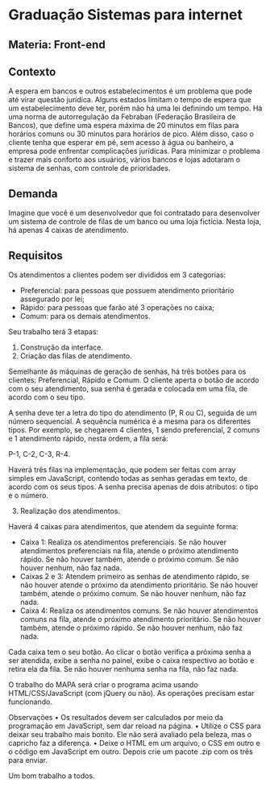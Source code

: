 # Graduação Sistemas para internet

## Materia: Front-end

## Contexto

A espera em bancos e outros estabelecimentos é um problema que pode até virar questão jurídica. Alguns estados limitam o tempo de espera que um estabelecimento deve ter, porém não há uma lei definindo um tempo. Há uma norma de autorregulação da Febraban (Federação Brasileira de Bancos), que define uma espera máxima de 20 minutos em filas para horários comuns ou 30 minutos para horários de pico. Além disso, caso o cliente tenha que esperar em pé, sem acesso à água ou banheiro, a empresa pode enfrentar complicações jurídicas. Para minimizar o problema e trazer mais conforto aos usuários, vários bancos e lojas adotaram o sistema de senhas, com controle de prioridades.

## Demanda

Imagine que você é um desenvolvedor que foi contratado para desenvolver um sistema de controle de filas de um banco ou uma loja fictícia. Nesta loja, há apenas 4 caixas de atendimento.

## Requisitos

Os atendimentos a clientes podem ser divididos em 3 categorias:

- Preferencial: para pessoas que possuem atendimento prioritário assegurado por lei;
- Rápido: para pessoas que farão até 3 operações no caixa;
- Comum: para os demais atendimentos.

Seu trabalho terá 3 etapas:

1. Construção da interface.
2. Criação das filas de atendimento.

Semelhante às máquinas de geração de senhas, há três botões para os clientes: Preferencial, Rápido e Comum. O cliente aperta o botão de acordo com o seu atendimento, sua senha é gerada e colocada em uma fila, de acordo com o seu tipo.

A senha deve ter a letra do tipo do atendimento (P, R ou C), seguida de um número sequencial. A sequência numérica é a mesma para os diferentes tipos. Por exemplo, se chegarem 4 clientes, 1 sendo preferencial, 2 comuns e 1 atendimento rápido, nesta ordem, a fila será:

P-1, C-2, C-3, R-4.

Haverá três filas na implementação, que podem ser feitas com array simples em JavaScript, contendo todas as senhas geradas em texto, de acordo com os seus tipos. A senha precisa apenas de dois atributos: o tipo e o número.

3. Realização dos atendimentos.

Haverá 4 caixas para atendimentos, que atendem da seguinte forma:

- Caixa 1: Realiza os atendimentos preferenciais. Se não houver atendimentos preferenciais na fila, atende o próximo atendimento rápido. Se não houver também, atende o próximo comum. Se não houver nenhum, não faz nada.
- Caixas 2 e 3: Atendem primeiro as senhas de atendimento rápido, se não houver atende o próximo da atendimento prioritário. Se não houver também, atende o próximo comum. Se não houver nenhum, não faz nada.
- Caixa 4: Realiza os atendimentos comuns. Se não houver atendimentos comuns na fila, atende o próximo atendimento prioritário. Se não houver também, atende o próximo rápido. Se não houver nenhum, não faz nada.

Cada caixa tem o seu botão. Ao clicar o botão verifica a próxima senha a ser atendida, exibe a senha no painel, exibe o caixa respectivo ao botão e retira ela da fila. Se não houver nenhuma senha na fila, não faz nada.

O trabalho do MAPA será criar o programa acima usando HTML/CSS/JavaScript (com jQuery ou não). As operações precisam estar funcionando.

Observações
• Os resultados devem ser calculados por meio da programação em JavaScript, sem dar reload na página.
• Utilize o CSS para deixar seu trabalho mais bonito. Ele não será avaliado pela beleza, mas o capricho faz a diferença.
• Deixe o HTML em um arquivo, o CSS em outro e o código em JavaScript em outro. Depois crie um pacote .zip com os três para enviar.

Um bom trabalho a todos.
